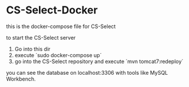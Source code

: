 # CS-Select-Docker
this is the docker-compose file for CS-Select

to start the CS-Select server
1. Go into this dir
2. execute ´sudo docker-compose up´
3. go into the CS-Select repository and execute ´mvn tomcat7:redeploy´

you can see the database on localhost:3306 with tools like MySQL Workbench.
